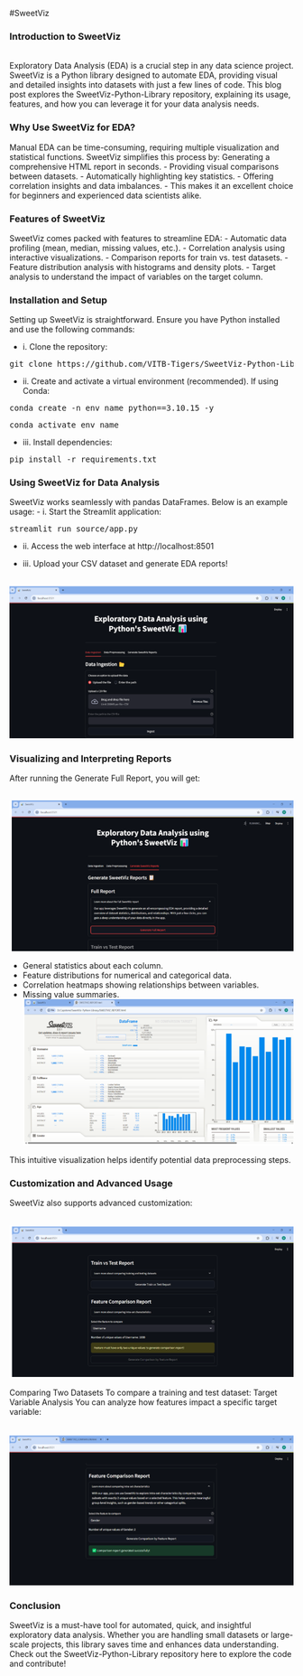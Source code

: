 #SweetViz

<h3>Introduction to SweetViz</h3><br>
Exploratory Data Analysis (EDA) is a crucial step in any data science project. SweetViz is a Python library designed to automate EDA, providing visual and detailed insights into datasets with just a few lines of code.
This blog post explores the SweetViz-Python-Library repository, explaining its usage, features, and how you can leverage it for your data analysis needs.

<h3>Why Use SweetViz for EDA?</h3>
Manual EDA can be time-consuming, requiring multiple visualization and statistical functions. SweetViz simplifies this process by:
Generating a comprehensive HTML report in seconds.
- Providing visual comparisons between datasets.
- Automatically highlighting key statistics.
- Offering correlation insights and data imbalances.
- This makes it an excellent choice for beginners and experienced data scientists alike.

<h3>Features of SweetViz</h3>
SweetViz comes packed with features to streamline EDA:
- Automatic data profiling (mean, median, missing values, etc.).
- Correlation analysis using interactive visualizations.
- Comparison reports for train vs. test datasets.
- Feature distribution analysis with histograms and density plots.
- Target analysis to understand the impact of variables on the target column.

<h3>Installation and Setup</h3>
Setting up SweetViz is straightforward. Ensure you have Python installed and use the following commands:

- i. Clone the repository:<br>
<pre>git clone https://github.com/VITB-Tigers/SweetViz-Python-Library</pre>

- ii. Create and activate a virtual environment (recommended). If using Conda:<br>
<pre>conda create -n env_name python==3.10.15 -y</pre>
<pre>conda activate env_name</pre>

- iii. Install dependencies:<br>
<pre>pip install -r requirements.txt</pre>

<h3>Using SweetViz for Data Analysis</h3>
SweetViz works seamlessly with pandas DataFrames. Below is an example usage:
- i. Start the Streamlit application:
<pre>streamlit run source/app.py</pre>

- ii. Access the web interface at http://localhost:8501

- iii. Upload your CSV dataset and generate EDA reports!

<br>![alt text](static\image-1.png)<br>

<h3>Visualizing and Interpreting Reports</h3>
After running the Generate Full Report, you will get:

<br>![alt text](static\image-2.png)<br>
- General statistics about each column.
- Feature distributions for numerical and categorical data.
- Correlation heatmaps showing relationships between variables.
- Missing value summaries.
<br>![alt text](static\image-3.png)<br>

This intuitive visualization helps identify potential data preprocessing steps.

<h3>Customization and Advanced Usage</h3>
SweetViz also supports advanced customization:

<br>![alt text](static\image-4.png)<br>

Comparing Two Datasets
To compare a training and test dataset:
Target Variable Analysis
You can analyze how features impact a specific target variable:

<br>![alt text](static\image-5.png)<br>

<h3>Conclusion</h3>
SweetViz is a must-have tool for automated, quick, and insightful exploratory data analysis. Whether you are handling small datasets or large-scale projects, this library saves time and enhances data understanding.
Check out the SweetViz-Python-Library repository here to explore the code and contribute!






